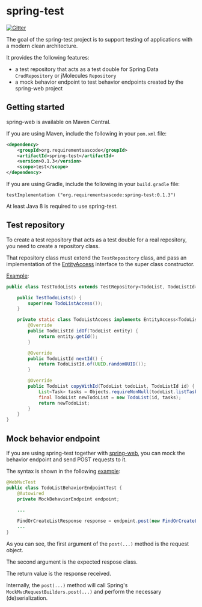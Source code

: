 # spring-test
[![Gitter](https://badges.gitter.im/requirementsascode/community.svg)](https://gitter.im/requirementsascode/community?utm_source=badge&utm_medium=badge&utm_campaign=pr-badge)

The goal of the spring-test project is to support testing of applications with a modern clean architecture.

It provides the following features:
* a test repository that acts as a test double for Spring Data `CrudRepository` or jMolecules `Repository`
* a mock behavior endpoint to test behavior endpoints created by the spring-web project

## Getting started
spring-web is available on Maven Central.

If you are using Maven, include the following in your `pom.xml` file:

``` xml
<dependency>
	<groupId>org.requirementsascode</groupId>
	<artifactId>spring-test</artifactId>
	<version>0.1.3</version>
	<scope>test</scope>
</dependency>
```

If you are using Gradle, include the following in your `build.gradle` file:

```
testImplementation ("org.requirementsascode:spring-test:0.1.3")
```

At least Java 8 is required to use spring-test.

## Test repository
To create a test repository that acts as a test double for a real repository, you need to create a repository class.

That repository class must extend the `TestRepository` class, and pass an implementation of the [EntityAccess](https://github.com/bertilmuth/modern-clean-architecture/blob/d5de8bafa18e8e19d6b1ccc49fa8c73d2123a1ec/spring-test/src/main/java/org/requirementsascode/spring/test/EntityAccess.java) interface to the super class constructor.

[Example](https://github.com/bertilmuth/modern-clean-architecture/blob/main/samples/todolist/src/test/java/com/example/todolist/domain/TestTodoLists.java):

``` java
public class TestTodoLists extends TestRepository<TodoList, TodoListId> implements TodoLists {

	public TestTodoLists() {
		super(new TodoListAccess());
	}

	private static class TodoListAccess implements EntityAccess<TodoList, TodoListId> {
		@Override
		public TodoListId idOf(TodoList entity) {
			return entity.getId();
		}

		@Override
		public TodoListId nextId() {
			return TodoListId.of(UUID.randomUUID());
		}

		@Override
		public TodoList copyWithId(TodoList todoList, TodoListId id) {
			List<Task> tasks = Objects.requireNonNull(todoList.listTasks(), "tasks must not be null!");
			final TodoList newTodoList = new TodoList(id, tasks);
			return newTodoList;
		}
	}
}
```

## Mock behavior endpoint
If you are using spring-test together with [spring-web](https://github.com/bertilmuth/modern-clean-architecture/tree/main/spring-web), you can mock the behavior endpoint and send POST requests to it.

The syntax is shown in the following [example](https://github.com/bertilmuth/modern-clean-architecture/blob/main/samples/todolist/src/test/java/com/example/todolist/web/TodoListBehaviorEndpointTest.java):

``` java 
@WebMvcTest
public class TodoListBehaviorEndpointTest {
	@Autowired
	private MockBehaviorEndpoint endpoint;
	
	...

	FindOrCreateListResponse response = endpoint.post(new FindOrCreateListRequest(), FindOrCreateListResponse.class);
	...
}
```

As you can see, the first argument of the `post(...)` method is the request object.

The second argument is the expected respose class.

The return value is the response received.

Internally, the `post(...)` method will call Spring's `MockMvcRequestBuilders.post(...)` and perform the necessary (de)serialization.

